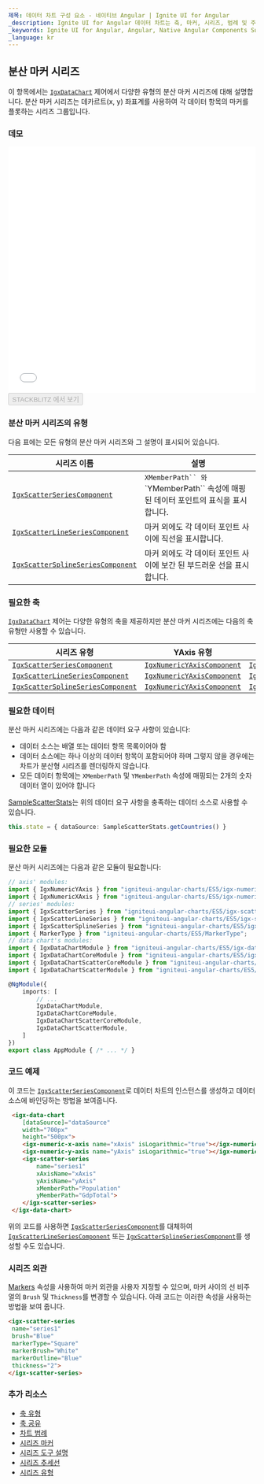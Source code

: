 ```yaml
---
제목: 데이터 차트 구성 요소 - 네이티브 Angular | Ignite UI for Angular
_description: Ignite UI for Angular 데이터 차트는 축, 마커, 시리즈, 범례 및 주석 레이어의 모듈 식 디자인을 제공하는 차트 구성 요소입니다. 이 차트를 사용하면 동일한 차트 영역에 이러한 시각적 요소의 인스턴스를 여러 개 만들어 복합 차트 뷰를 만들 수 있습니다.
_keywords: Ignite UI for Angular, Angular, Native Angular Components Suite, Native Angular Controls, Native Angular Components, Native Angular Components Library, Angular Chart, Angular Chart Control, Angular Chart Example, Angular Chart Component, Angular Data Chart
_language: kr
---
```


## 분산 마커 시리즈

이 항목에서는 [`IgxDataChart`](datachart_series_types_scatter_marker.md) 제어에서 다양한 유형의 분산 마커 시리즈에 대해 설명합니다. 분산 마커 시리즈는 데카르트(x, y) 좌표계를 사용하여 각 데이터 항목의 마커를 플롯하는 시리즈 그룹입니다.

### 데모

<div class="sample-container loading" style="height: 500px">
    <iframe id="data-chart-type-scatter-series-iframe" src='{environment:demosBaseUrl}/charts/data-chart-type-scatter-series' width="100%" height="100%" seamless frameBorder="0" onload="onXPlatSampleIframeContentLoaded(this);"></iframe>
</div>
<div>
    <button data-localize="stackblitz" disabled class="stackblitz-btn" data-iframe-id="data-chart-type-scatter-series-iframe" data-demos-base-url="{environment:demosBaseUrl}">STACKBLITZ 에서 보기
    </button>
</div>

<div class="divider--half"></div>

### 분산 마커 시리즈의 유형

다음 표에는 모든 유형의 분산 마커 시리즈와 그 설명이 표시되어 있습니다.

| 시리즈 이름                                                                                                            | 설명                                                                 |
| ----------------------------------------------------------------------------------------------------------------- | ------------------------------------------------------------------ |
| [`IgxScatterSeriesComponent`](datachart_series_types_scatter_marker.md)             | ```XMemberPath`` 와``` \`YMemberPath`` 속성에 매핑 된 데이터 포인트의 표식을 표시합니다. |
| [`IgxScatterLineSeriesComponent`](datachart_series_types_scatter_marker.md)     | 마커 외에도 각 데이터 포인트 사이에 직선을 표시합니다.                                    |
| [`IgxScatterSplineSeriesComponent`](datachart_series_types_scatter_marker.md) | 마커 외에도 각 데이터 포인트 사이에 보간 된 부드러운 선을 표시합니다.                           |

### 필요한 축

[`IgxDataChart`](datachart_series_types_scatter_marker.md) 제어는 다양한 유형의 축을 제공하지만 분산 마커 시리즈에는 다음의 축 유형만 사용할 수 있습니다.

| 시리즈 유형                                                                                                            | YAxis 유형                                                                                            | XAxis 유형                                                                                            |
| ----------------------------------------------------------------------------------------------------------------- | --------------------------------------------------------------------------------------------------- | --------------------------------------------------------------------------------------------------- |
| [`IgxScatterSeriesComponent`](datachart_series_types_scatter_marker.md)             | [`IgxNumericYAxisComponent`](datachart_series_types_scatter_marker.md) | [`IgxNumericXAxisComponent`](datachart_series_types_scatter_marker.md) |
| [`IgxScatterLineSeriesComponent`](datachart_series_types_scatter_marker.md)     | [`IgxNumericYAxisComponent`](datachart_series_types_scatter_marker.md) | [`IgxNumericXAxisComponent`](datachart_series_types_scatter_marker.md) |
| [`IgxScatterSplineSeriesComponent`](datachart_series_types_scatter_marker.md) | [`IgxNumericYAxisComponent`](datachart_series_types_scatter_marker.md) | [`IgxNumericXAxisComponent`](datachart_series_types_scatter_marker.md) |

### 필요한 데이터

분산 마커 시리즈에는 다음과 같은 데이터 요구 사항이 있습니다:

-   데이터 소스는 배열 또는 데이터 항목 목록이어야 함
-   데이터 소스에는 하나 이상의 데이터 항목이 포함되어야 하며 그렇지 않을 경우에는 차트가 분산형 시리즈를 렌더링하지 않습니다.
-   모든 데이터 항목에는 `XMemberPath` 및 `YMemberPath` 속성에 매핑되는 2개의 숫자 데이터 열이 있어야 합니다

[SampleScatterStats](datachart_data_sources_stats.md)는 위의 데이터 요구 사항을 충족하는 데이터 소스로 사용할 수 있습니다.

```ts
this.state = { dataSource: SampleScatterStats.getCountries() }
```

### 필요한 모듈

분산 마커 시리즈에는 다음과 같은 모듈이 필요합니다:

```ts
// axis' modules:
import { IgxNumericYAxis } from "igniteui-angular-charts/ES5/igx-numeric-y-axis";
import { IgxNumericXAxis } from "igniteui-angular-charts/ES5/igx-numeric-x-axis";
// series' modules:
import { IgxScatterSeries } from "igniteui-angular-charts/ES5/igx-scatter-series";
import { IgxScatterLineSeries } from "igniteui-angular-charts/ES5/igx-scatter-line-series";
import { IgxScatterSplineSeries } from "igniteui-angular-charts/ES5/igx-scatter-spline-series";
import { MarkerType } from "igniteui-angular-charts/ES5/MarkerType";
// data chart's modules:
import { IgxDataChartModule } from "igniteui-angular-charts/ES5/igx-data-chart-module";
import { IgxDataChartCoreModule } from "igniteui-angular-charts/ES5/igx-data-chart-core-module";
import { IgxDataChartScatterCoreModule } from "igniteui-angular-charts/ES5/igx-data-chart-scatter-core-module";
import { IgxDataChartScatterModule } from "igniteui-angular-charts/ES5/igx-data-chart-scatter-module";

@NgModule({
    imports: [
        // ...
        IgxDataChartModule,
        IgxDataChartCoreModule,
        IgxDataChartScatterCoreModule,
        IgxDataChartScatterModule,
    ]
})
export class AppModule { /* ... */ }
```

### 코드 예제

이 코드는 [`IgxScatterSeriesComponent`](datachart_series_types_scatter_marker.md)로 데이터 차트의 인스턴스를 생성하고 데이터 소스에 바인딩하는 방법을 보여줍니다.

```html
 <igx-data-chart
    [dataSource]="dataSource"
    width="700px"
    height="500px">
    <igx-numeric-x-axis name="xAxis" isLogarithmic="true"></igx-numeric-x-axis>
    <igx-numeric-y-axis name="yAxis" isLogarithmic="true"></igx-numeric-y-axis>
    <igx-scatter-series
        name="series1"
        xAxisName="xAxis"
        yAxisName="yAxis"
        xMemberPath="Population"
        yMemberPath="GdpTotal">
    </igx-scatter-series>
 </igx-data-chart>
```

위의 코드를 사용하면 [`IgxScatterSeriesComponent`](datachart_series_types_scatter_marker.md)를 대체하여 [`IgxScatterLineSeriesComponent`](datachart_series_types_scatter_marker.md) 또는 [`IgxScatterSplineSeriesComponent`](datachart_series_types_scatter_marker.md)를 생성할 수도 있습니다.

### 시리즈 외관

[Markers](datachart_series_markers.md) 속성을 사용하여 마커 외관을 사용자 지정할 수 있으며, 마커 사이의 선 비주얼의 `Brush` 및 `Thickness`를 변경할 수 있습니다. 아래 코드는 이러한 속성을 사용하는 방법을 보여 줍니다.

```html
<igx-scatter-series
 name="series1"
 brush="Blue"
 markerType="Square"
 markerBrush="White"
 markerOutline="Blue"
 thickness="2">
</igx-scatter-series>
```

### 추가 리소스

-   [축 유형](datachart_axis_types.md)
-   [축 공유](datachart_axis_sharing.md)
-   [차트 범례](datachart_chart_legends.md)
-   [시리즈 마커](datachart_series_markers.md)
-   [시리즈 도구 설명](datachart_series_tooltips.md)
-   [시리즈 추세선](datachart_series_trendlines.md)
-   [시리즈 유형](datachart_series_types.md)
